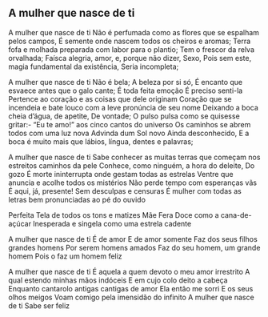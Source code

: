 ## A mulher que nasce de ti

A mulher que nasce de ti
Não é perfumada como as flores
que se espalham pelos campos,
É semente onde nascem todos os cheiros e aromas;
Terra fofa e molhada preparada com labor
para o plantio;
Tem o frescor da relva orvalhada;
Faísca alegria, amor, e, porque não dizer,
Sexo,
Pois sem este, magia fundamental da existência,
Seria incompleta;

A mulher que nasce de ti
Não é bela;
A beleza por si só,
É encanto que esvaece antes que o galo cante;
É toda feita emoção
É preciso senti-la
Pertence ao coração e as coisas que dele originam
Coração que se incendeia e bate louco
com a leve pronúncia de seu nome
Deixando a boca cheia d’água, de apetite,
De vontade;
O pulso pulsa como se quisesse gritar:- “Eu te amo!”
aos cinco cantos do universo
Os caminhos se abrem todos com uma luz nova
Advinda dum Sol novo
Ainda desconhecido,
E a boca é muito mais que lábios, língua, dentes e palavras;

A mulher que nasce de ti
Sabe conhecer as muitas terras que começam
nos estreitos caminhos da pele
Conhece, como ninguém, a hora do deleite,
Do gozo
É morte ininterrupta onde gestam todas as estrelas
Ventre que anuncia e acolhe todos os mistérios
Não perde tempo com esperanças vãs
É aqui, já, presente!
Sem desculpas e censuras
É mulher com todas as letras bem pronunciadas ao pé do ouvido

Perfeita
Tela de todos os tons e matizes
Mãe
Fera
Doce como a cana-de-açúcar
Inesperada e singela como uma estrela cadente

A mulher que nasce de ti
É de amor
E de amor somente
Faz dos seus filhos grandes homens
Por serem homens amados
Faz do seu homem, um grande homem
Pois o faz um homem feliz

A mulher que nasce de ti
É aquela a quem devoto o meu amor irrestrito
A qual estendo minhas mãos indóceis
E em cujo colo deito a cabeça
Enquanto cantarolo antigas cantigas de amor
Ela então me sorri
E os seus olhos meigos
Voam comigo pela imensidão do infinito
A mulher que nasce de ti
Sabe ser feliz